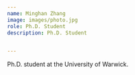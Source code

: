 ```yaml
---
name: Minghan Zhang
image: images/photo.jpg
role: Ph.D. Student
description: Ph.D. Student


---
```


Ph.D. student at the University of Warwick.
